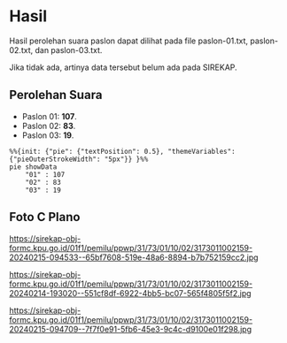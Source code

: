 # Hasil

Hasil perolehan suara paslon dapat dilihat pada file paslon-01.txt, paslon-02.txt, dan paslon-03.txt.

Jika tidak ada, artinya data tersebut belum ada pada SIREKAP.

## Perolehan Suara

 * Paslon 01: **107**.
 * Paslon 02: **83**.
 * Paslon 03: **19**.

```mermaid
%%{init: {"pie": {"textPosition": 0.5}, "themeVariables": {"pieOuterStrokeWidth": "5px"}} }%%
pie showData
    "01" : 107
    "02" : 83
    "03" : 19
```
## Foto C Plano

https://sirekap-obj-formc.kpu.go.id/01f1/pemilu/ppwp/31/73/01/10/02/3173011002159-20240215-094533--65bf7608-519e-48a6-8894-b7b752159cc2.jpg

https://sirekap-obj-formc.kpu.go.id/01f1/pemilu/ppwp/31/73/01/10/02/3173011002159-20240214-193020--551cf8df-6922-4bb5-bc07-565f4805f5f2.jpg

https://sirekap-obj-formc.kpu.go.id/01f1/pemilu/ppwp/31/73/01/10/02/3173011002159-20240215-094709--7f7f0e91-5fb6-45e3-9c4c-d9100e01f298.jpg
